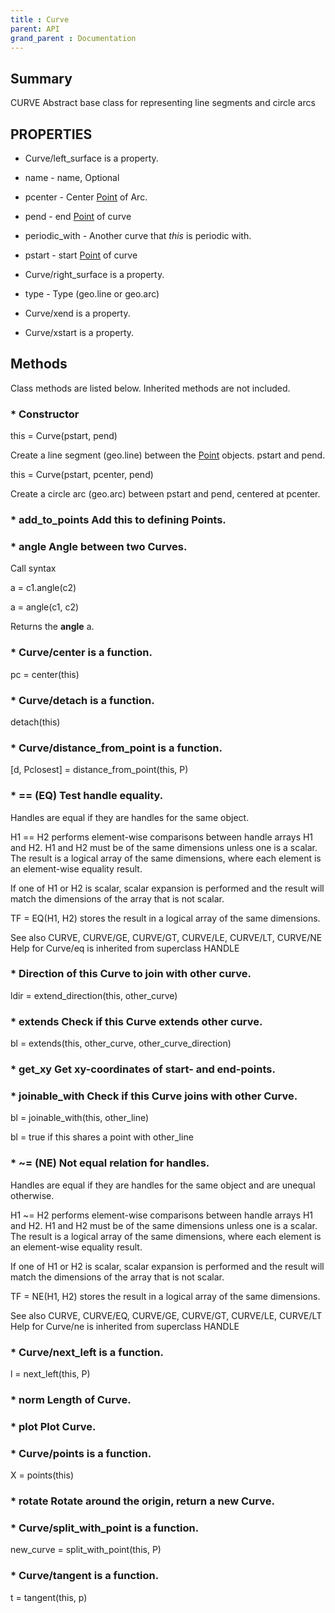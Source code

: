 ```yaml
---
title : Curve
parent: API
grand_parent : Documentation
---
```

## Summary
CURVE Abstract base class for representing line segments and circle arcs
## PROPERTIES
* Curve/left_surface is a property.

* name - name, Optional

* pcenter - Center [Point](Point.html) of Arc.

* pend - end  [Point](Point.html) of curve

* periodic_with - Another curve that _this_ is periodic with.

* pstart - start [Point](Point.html) of curve

* Curve/right_surface is a property.

* type - Type (geo.line or geo.arc)

* Curve/xend is a property.

* Curve/xstart is a property.

## Methods
Class methods are listed below. Inherited methods are not included.
### * Constructor

this = Curve(pstart, pend)

Create a line segment (geo.line) between the [Point](Point.html)
objects.
pstart and pend.

this = Curve(pstart, pcenter, pend)

Create a circle arc (geo.arc) between pstart and pend, centered at
pcenter.

### * add_to_points Add this to defining Points.

### * angle Angle between two Curves.

Call syntax

a = c1.angle(c2)

a = angle(c1, c2)

Returns the **angle** a.

### * Curve/center is a function.
pc = center(this)

### * Curve/detach is a function.
detach(this)

### * Curve/distance_from_point is a function.
[d, Pclosest] = distance_from_point(this, P)

### * == (EQ)   Test handle equality.
Handles are equal if they are handles for the same object.

H1 == H2 performs element-wise comparisons between handle arrays H1 and
H2.  H1 and H2 must be of the same dimensions unless one is a scalar.
The result is a logical array of the same dimensions, where each
element is an element-wise equality result.

If one of H1 or H2 is scalar, scalar expansion is performed and the
result will match the dimensions of the array that is not scalar.

TF = EQ(H1, H2) stores the result in a logical array of the same
dimensions.

See also CURVE, CURVE/GE, CURVE/GT, CURVE/LE, CURVE/LT, CURVE/NE
Help for Curve/eq is inherited from superclass HANDLE

### * Direction of this Curve to join with other curve.

ldir = extend_direction(this, other_curve)

### * extends Check if this Curve **extends** other curve.

bl = extends(this, other_curve, other_curve_direction)

### * get_xy Get xy-coordinates of start- and end-points.

### * joinable_with Check if this Curve joins with other Curve.

bl = joinable_with(this, other_line)

bl = true if this shares a point with other_line

### * ~= (NE)   Not equal relation for handles.
Handles are equal if they are handles for the same object and are
unequal otherwise.

H1 ~= H2 performs element-wise comparisons between handle arrays H1
and H2.  H1 and H2 must be of the same dimensions unless one is a
scalar.  The result is a logical array of the same dimensions, where
each element is an element-wise equality result.

If one of H1 or H2 is scalar, scalar expansion is performed and the
result will match the dimensions of the array that is not scalar.

TF = NE(H1, H2) stores the result in a logical array of the same
dimensions.

See also CURVE, CURVE/EQ, CURVE/GE, CURVE/GT, CURVE/LE, CURVE/LT
Help for Curve/ne is inherited from superclass HANDLE

### * Curve/next_left is a function.
l = next_left(this, P)

### * norm Length of Curve.

### * plot Plot Curve.

### * Curve/points is a function.
X = points(this)

### * rotate Rotate around the origin, return a new Curve.

### * Curve/split_with_point is a function.
new_curve = split_with_point(this, P)

### * Curve/tangent is a function.
t = tangent(this, p)

